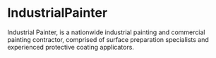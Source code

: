 # IndustrialPainter
Industrial Painter, is a nationwide industrial painting and commercial painting contractor, comprised of surface preparation specialists and experienced protective coating applicators.
